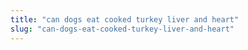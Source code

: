 ```yaml
---
title: "can dogs eat cooked turkey liver and heart"
slug: "can-dogs-eat-cooked-turkey-liver-and-heart"
---
```


